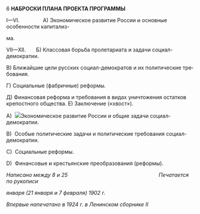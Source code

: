 6 **НАБРОСКИ ПЛАНА ПРОЕКТА ПРОГРАММЫ**

I—VI.                А) Экономическое развитие России и основные особенности капитализ-

ма.

VII—XII.       Б) Классовая борьба пролетариата и задачи социал-демократии.

В) Ближайшие цели русских социал-демократов и их политические тре­бования.

Г) Социальные (фабричные) реформы.

Д) Финансовая реформа и требования в видах уничтожения остатков крепостного общества. Е) Заключение («хвост»).

A)  ![](file:///C:/Users/bot32/AppData/Local/Temp/msohtmlclip1/01/clip_image001.png)Экономическое развитие России и общие задачи социал-демократии.

B)  Особые политические задачи и политические требования социал-демократии.

C)  Социальные реформы.

D)  Финансовые и крестьянские преобразования (реформы).

_Написано между 8 и 25                                                              Печатается по рукописи_

_января (21 января и 7 февраля) 1902 г._

_Впервые напечатано в 1924 г. в Ленинском сборнике_ _II_